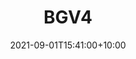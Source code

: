 ---
date: 2021-09-01T15:41:00+10:00
description: 13"x13"x2.25" Plywood, latex and acrylic paint, pyrography, steel hardware.
draft: false
icon: 2021-10-11-bgv4.webp
language: en
title: BGV4
link: https://www.instagram.com/p/CU3wjFEgTcw/

---